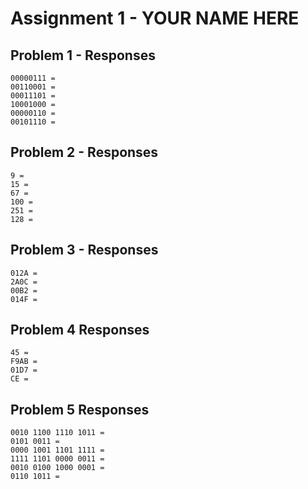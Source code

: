 # Assignment 1 - YOUR NAME HERE

## Problem 1 - Responses

```
00000111 =
00110001 =
00011101 =
10001000 =
00000110 =
00101110 =
```

## Problem 2 - Responses

```
9 =
15 =
67 =
100 =
251 =
128 =
```

## Problem 3 - Responses

```
012A =
2A0C =
00B2 =
014F =
```

## Problem 4 Responses

```
45 =
F9AB =
01D7 =
CE =
```

## Problem 5 Responses

```
0010 1100 1110 1011 =
0101 0011 =
0000 1001 1101 1111 =
1111 1101 0000 0011 =
0010 0100 1000 0001 =
0110 1011 =
```